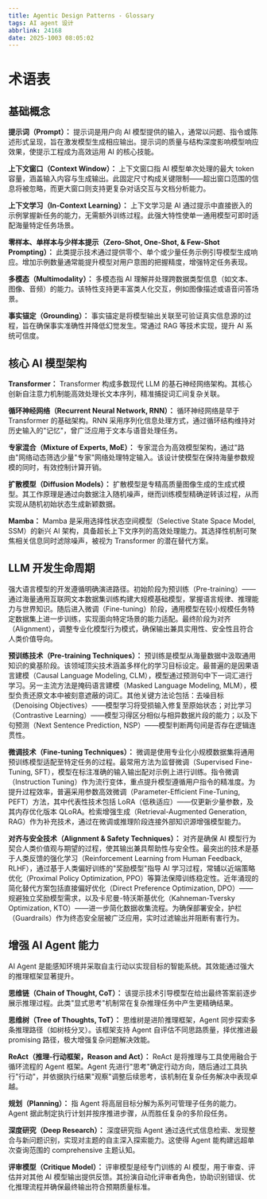 ```yaml
---
title: Agentic Design Patterns - Glossary
tags: AI agent 设计
abbrlink: 24168
date: 2025-1003 08:05:02
---
```


# 术语表

## 基础概念

**提示词（Prompt）：** 提示词是用户向 AI 模型提供的输入，通常以问题、指令或陈述形式呈现，旨在激发模型生成相应输出。提示词的质量与结构深度影响模型响应效果，使提示工程成为高效运用 AI 的核心技能。

**上下文窗口（Context Window）：** 上下文窗口指 AI 模型单次处理的最大 token 容量，涵盖输入内容与生成输出。此固定尺寸构成关键限制——超出窗口范围的信息将被忽略，而更大窗口则支持更复杂对话交互与文档分析能力。

**上下文学习（In-Context Learning）：** 上下文学习是 AI 通过提示中直接嵌入的示例掌握新任务的能力，无需额外训练过程。此强大特性使单一通用模型可即时适配海量特定任务场景。

**零样本、单样本与少样本提示（Zero-Shot, One-Shot, & Few-Shot Prompting）：** 此类提示技术通过提供零个、单个或少量任务示例引导模型生成响应。增加示例数量通常能提升模型对用户意图的把握精度，增强特定任务表现。

**多模态（Multimodality）：** 多模态指 AI 理解并处理跨数据类型信息（如文本、图像、音频）的能力。该特性支持更丰富类人化交互，例如图像描述或语音问答场景。

**事实锚定（Grounding）：** 事实锚定是将模型输出关联至可验证真实信息源的过程，旨在确保事实准确性并降低幻觉发生。常通过 RAG 等技术实现，提升 AI 系统可信度。

## 核心 AI 模型架构

**Transformer：** Transformer 构成多数现代 LLM 的基石神经网络架构。其核心创新自注意力机制能高效处理长文本序列，精准捕捉词汇间复杂关联。

**循环神经网络（Recurrent Neural Network, RNN）：** 循环神经网络是早于 Transformer 的基础架构。RNN 采用序列化信息处理方式，通过循环结构维持对历史输入的"记忆"，曾广泛应用于文本与语音处理任务。

**专家混合（Mixture of Experts, MoE）：** 专家混合为高效模型架构，通过"路由"网络动态筛选少量"专家"网络处理特定输入。该设计使模型在保持海量参数规模的同时，有效控制计算开销。

**扩散模型（Diffusion Models）：** 扩散模型是专精高质量图像生成的生成式模型。其工作原理是通过向数据注入随机噪声，继而训练模型精确逆转该过程，从而实现从随机初始状态生成新颖数据。

**Mamba：** Mamba 是采用选择性状态空间模型（Selective State Space Model, SSM）的新兴 AI 架构，具备超长上下文序列的高效处理能力。其选择性机制可聚焦相关信息同时滤除噪声，被视为 Transformer 的潜在替代方案。

## LLM 开发生命周期

强大语言模型的开发遵循明确演进路径。初始阶段为预训练（Pre-training）——通过海量通用互联网文本数据集训练构建大规模基础模型，掌握语言规律、推理能力与世界知识。随后进入微调（Fine-tuning）阶段，通用模型在较小规模任务特定数据集上进一步训练，实现面向特定场景的能力适配。最终阶段为对齐（Alignment），调整专业化模型行为模式，确保输出兼具实用性、安全性且符合人类价值导向。

**预训练技术（Pre-training Techniques）：** 预训练是模型从海量数据中汲取通用知识的奠基阶段。该领域顶尖技术涵盖多样化的学习目标设定。最普遍的是因果语言建模（Causal Language Modeling, CLM），模型通过预测句中下一词汇进行学习。另一主流方法是掩码语言建模（Masked Language Modeling, MLM），模型负责还原文本中被刻意遮蔽的词汇。其他关键方法论包括：去噪目标（Denoising Objectives）——模型学习将受损输入修复至原始状态；对比学习（Contrastive Learning）——模型习得区分相似与相异数据片段的能力；以及下句预测（Next Sentence Prediction, NSP）——模型判断两句间是否存在逻辑连贯性。

**微调技术（Fine-tuning Techniques）：** 微调是使用专业化小规模数据集将通用预训练模型适配至特定任务的过程。最常用方法为监督微调（Supervised Fine-Tuning, SFT），模型在标注准确的输入输出配对示例上进行训练。指令微调（Instruction Tuning）作为流行变体，重点提升模型遵循用户指令的精准度。为提升过程效率，普遍采用参数高效微调（Parameter-Efficient Fine-Tuning, PEFT）方法，其中代表性技术包括 LoRA（低秩适应）——仅更新少量参数，及其内存优化版本 QLoRA。检索增强生成（Retrieval-Augmented Generation, RAG）作为补充技术，通过在微调或推理阶段连接外部知识源增强模型能力。

**对齐与安全技术（Alignment & Safety Techniques）：** 对齐是确保 AI 模型行为契合人类价值观与期望的过程，使其输出兼具帮助性与安全性。最突出的技术是基于人类反馈的强化学习（Reinforcement Learning from Human Feedback, RLHF），通过基于人类偏好训练的"奖励模型"指导 AI 学习过程，常辅以近端策略优化（Proximal Policy Optimization, PPO）等算法保障训练稳定性。近年涌现的简化替代方案包括直接偏好优化（Direct Preference Optimization, DPO）——规避独立奖励模型需求，以及卡尼曼-特沃斯基优化（Kahneman-Tversky Optimization, KTO）——进一步简化数据收集流程。为确保部署安全，护栏（Guardrails）作为终态安全层被广泛应用，实时过滤输出并阻断有害行为。

## 增强 AI Agent 能力

AI Agent 是能感知环境并采取自主行动以实现目标的智能系统。其效能通过强大的推理框架显著提升。

**思维链（Chain of Thought, CoT）：** 该提示技术引导模型在给出最终答案前逐步展示推理过程。此类"显式思考"机制常在复杂推理任务中产生更精确结果。

**思维树（Tree of Thoughts, ToT）：** 思维树是进阶推理框架，Agent 同步探索多条推理路径（如树枝分叉）。该框架支持 Agent 自评估不同思路质量，择优推进最 promising 路径，极大增强复杂问题解决效能。

**ReAct（推理-行动框架，Reason and Act）：** ReAct 是将推理与工具使用融合于循环流程的 Agent 框架。Agent 先进行"思考"确定行动方向，随后通过工具执行"行动"，并依据执行结果"观察"调整后续思考，该机制在复杂任务解决中表现卓越。

**规划（Planning）：** 指 Agent 将高层目标分解为系列可管理子任务的能力。Agent 据此制定执行计划并按序推进步骤，从而胜任复杂的多阶段任务。

**深度研究（Deep Research）：** 深度研究指 Agent 通过迭代式信息检索、发现整合与新问题识别，实现对主题的自主深入探索能力。这使得 Agent 能构建远超单次查询范围的 comprehensive 主题认知。

**评审模型（Critique Model）：** 评审模型是经专门训练的 AI 模型，用于审查、评估并对其他 AI 模型输出提供反馈。其扮演自动化评审者角色，协助识别错误、优化推理流程并确保最终输出符合预期质量标准。